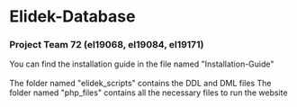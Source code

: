 # Elidek-Database
<h3> Project Team 72 (el19068, el19084, el19171) </h3>

You can find the installation guide in the file named "Installation-Guide" <br></br>
The folder named "elidek_scripts" contains the DDL and DML files
The folder named "php_files" contains all the necessary files to run the website
